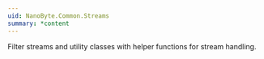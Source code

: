 ```yaml
---
uid: NanoByte.Common.Streams
summary: *content
---
```

Filter streams and utility classes with helper functions for stream handling.
